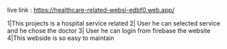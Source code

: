 live link : https://healthcare-related-websi-edbf0.web.app/ 


1|This projects is a hospital service related
2| User he can selected service and he chose the doctor
3| User he can login from firebase the website
4|This webside is so easy to maintain